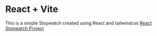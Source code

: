 # React + Vite

This is a simple Stopwatch created using React and tailwindcss
[React Stopwatch Project](https://hub-mo.github.io/React-Stopwatch/)
